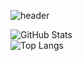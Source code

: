 ![header](https://capsule-render.vercel.app/api?type=venom&text=I'm%20Langha&fontColor=4133ff)

![GitHub Stats](https://github-readme-stats.vercel.app/api?username=rangha&show_icons=true&theme=graywhite)  
![Top Langs](https://github-readme-stats.vercel.app/api/top-langs/?username=rangha&layout=compact&theme=graywhite)
